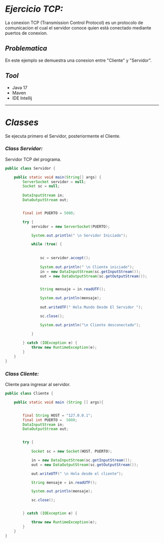 # _Ejercicio TCP:_

La conexion TCP (Transmission Control Protocol) es un protocolo de comunicacion el cual el
servidor conoce quien está conectado mediante puertos de conexion. 


## _Problematica_
En este ejemplo se demuestra una conexion entre "Cliente" y "Servidor".

## _Tool_

- Java 17
- Maven
- IDE Intellij

____

# _Classes_

Se ejecuta primero el Servidor, posteriormente el Cliente.

### _Class Servidor:_

Servidor TCP del programa.

```java
public class Servidor {

    public static void main(String[] args) {
        ServerSocket servidor = null;
        Socket sc = null;
        
        DataInputStream in;
        DataOutputStream out;


        final int PUERTO = 5000;

        try {
            servidor = new ServerSocket(PUERTO);

            System.out.println(" \n Servidor Iniciado");

            while (true) {
                
                
                sc = servidor.accept();
                
                System.out.println(" \n Cliente iniciado");
                in = new DataInputStream(sc.getInputStream());
                out = new DataOutputStream(sc.getOutputStream());


                String mensaje = in.readUTF();

                System.out.println(mensaje);
                
                out.writeUTF(" Hola Mundo Desde El Servidor ");

                sc.close();

                System.out.println("\n Cliente desconectado");

            }
            
        } catch (IOException e) {
            throw new RuntimeException(e);
        }
    }
}
```

### _Class Cliente:_

Cliente para ingresar al servidor.

```java
public class Cliente {

    public static void main (String [] args){


        final String HOST = "127.0.0.1";
        final int PUERTO =  5000;
        DataInputStream in;
        DataOutputStream out;


        try {
            
            Socket sc = new Socket(HOST, PUERTO);

            in = new DataInputStream(sc.getInputStream());
            out = new DataOutputStream(sc.getOutputStream());

            out.writeUTF(" \n Hola desde el cliente");

            String mensaje = in.readUTF();

            System.out.println(mensaje);

            sc.close();


        } catch (IOException e) {

            throw new RuntimeException(e);
        }
    }
}
```